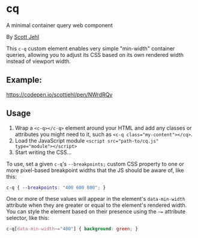 # cq
A minimal container query web component

<p>By <a href="https://scottjehl.com">Scott Jehl</a></p>

This `c-q` custom element enables very simple "min-width" container queries, allowing you to adjust its CSS based on its own rendered width instead of viewport width.

## Example:
https://codepen.io/scottjehl/pen/NWrdRQv

## Usage

1. Wrap a `<c-q></c-q>` element around your HTML and add any classes or attributes you might need to it, such as `<c-q class="my-content"></cq>`. 
2. Load the JavaScript module `<script src="path-to/cq.js" type="module"></script>`
3. Start writing the CSS...

To use, set a given `c-q`'s `--breakpoints;` custom CSS property to one or more pixel-based breakpoint widths that the JS should be aware of, like this:

```css
c-q { --breakpoints: "400 600 800"; }
```

One or more of these values will appear in the element's `data-min-width` attribute when they are greater or equal to the element's rendered width. You can style the element based on their presence using the `~=` attribute selector, like this:

```css
c-q[data-min-width~="400"] { background: green; }
```




